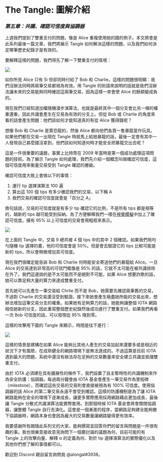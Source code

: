 # The Tangle: 圖解介紹
### _第五章：共識、確認可信度與協調器_

上週我們提到了雙重支付的問題，像是 Alice 重複使用她的錢的例子。本文將會是此系列最後一篇文章，我們將展示 Tangle 如何解決這樣的問題，以及我們如何決定哪筆歷史紀錄才是有效的。

要解釋這樣的問題，我們得先了解一下雙重支付的情境：

![](https://cdn-images-1.medium.com/0*hu_bY4iSNNPWBpS1.)

如你所見 Alice 只有 5i 但卻同時付給了 Bob 和 Charlie。這樣的問題很明顯：我們沒辦法同時將兩筆交易都視為有效。用 Tangle 的術語來說明的話就是我們沒辦法讓未來的交易能夠同時確認這兩筆交易，因為這樣一來會使 Alice 的餘額變成負的。

現在我們已經知道加權隨機漫步演算法，也就是最終其中一個分支會比另一條的權重還重，因此共識會產生在交易為有效的分支上。但從 Bob 或 Charlie 的角度來看的話會產生問題：他們該如何才能知道真的有從 Alice 獲得錢呢？

想像 Bob 和 Charlie 是賣恐龍的，然後 Alice 都向他們各買一隻暴龍當作玩具。如果他們都在交易一出現在 Tangle 時就馬上給她暴龍的話，最後一定會有其中一人發現自己甚麼錢沒拿到，他們該如何知道何時才能安全把暴龍交出去呢？

這是一件很重要的議題，事實上比特幣在 2009 年當時是第一個成功處理這項問題的技術。為了展示 Tangle 如何處理，我們先介紹一個概念叫做確認可信度，這個可信度用來衡量交易受到 Tangle 確認的層級。

確認可信度大致上會做以下的事情：

1. 運行 tip 選擇演算法 100 遍
2. 算出這 100 個 tips 有多少確認我們的交易，以下稱 A
3. 我們交易的確認可信度就會是「百分之 A」

換句話說，交易的可信度就是有多少 tip 確認它的比例，不是所有 tips 都是相等的，越新的 tips 越可能受到採納。為了方便解釋我們一樣在[視覺模擬](https://public-krwdbaytsx.now.sh)中加上了確認可信度。擁有 95% 以上可信度的交易會用粗框來表示。

![](https://cdn-images-1.medium.com/0*uhiAGN6uJ6a_pB1F.)

在上面的 Tangle 中，交易 9 總共被 4 個 tips 中的其中 2 個確認。如果我們用均勻隨機 tip 選擇的畫，他的可信度會是 50%。但是會去驗證它的 tips 比較可能是新的 tips，所以會稍微增加其可信度。

現在我們很確定能告訴 Bob 和 Charlie 何時能安全寄送他們的暴龍給 Alice。一旦 Alice 的交易達到非常高的可信門檻像是 95% 的話，它就不太可能在被共識排除在外了。我們這邊說的是不太可能而不是絕對不可能，如果 Alice 想要詐欺的話，她可以靠足夠大量的算力來達成雙重支付。

首先她可以先產生一筆交易給 Chrlie 而不是 Bob，她需要先確認兩筆舊的交易，不過對 Charlie 的交易還沒受到驗證。接下來她會產生極盡她所能的交易出來，想辦法增加這筆交易分支的權重。如果她有足夠算力的話，她能夠讓整個 IOTA 網路相信她新的分支，因此重寫整個歷史紀錄然後成功進行了雙重支付。如果我們再看一次 Bob 可信度的話，可以發現從 95% 降到零。

這樣的攻擊用下圖的 Tangle 來顯示，時間是往下進行：

![](https://cdn-images-1.medium.com/1*zf8LxIx88dZTj2YIHl9T0w.png)

這樣的情景是建構在如果 Alice 能夠比其他人產生的交易加起來還要多或是相近的狀況下才有風險，在成熟健全的網路環境下是無法達成的。不過這算是目前 IOTA 遇到最大的問題，系統中還沒有辦法存在足夠的交易數量來安全建立共識並抵擋雙重支付。

由於 IOTA 必須建在具有擴展性的條件下，我們設置了自主暫時性的共識機制來作為安全防護：協調器。每過兩分鐘會由 IOTA 基金會產生一筆交易作為里程碑（milestone），而確認這些交易的交易則會直接被視為有 100% 可信度。使用協調器的話 Alice 的第二筆交易永遠不會受到確認。這樣的防護機制是為了讓 IOTA 網路能夠在安全的環境下逐漸成長，讓更多實際應用採用網路藉此更加成長，最後讓 Tangle 分散式共識演算法能實際套用。到那個時候 IOTA 基金會將會關閉協調器，讓整體 Tangle 自行去演化。這會是一個漸進的程序，當網路足夠建全能夠撤下協調器時，網路本身也會因為龐大的交易數量讓網路變得更有效率。

我要感謝所有跟隨此系列文的大家，能夠撰寫並回答你們的留言與問題是一件很有趣的事。我也很樂意接收意見詢問下一個要討論的議題為何，目前可能的有 Tangle 上的攻擊向量、解釋 α 的定義為何、對於 tip 選擇演算法的實際優化以及其他你們想了解的事情都可以。

歡迎到 Discord 親自留言詢問我 @alongal#3938。
